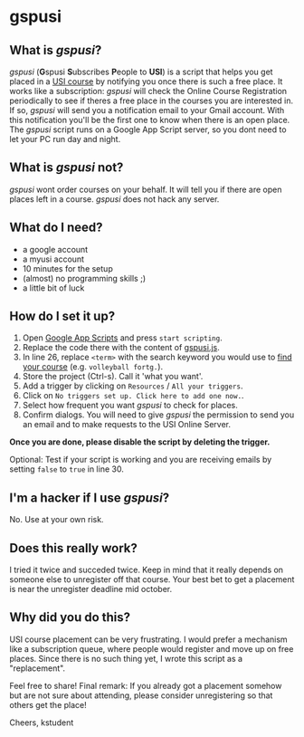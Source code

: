 # gspusi

## What is *gspusi*?

*gspusi* (**G**spusi **S**ubscribes **P**eople to **USI**) is a script that helps you get placed in a [USI course](https://sportinstitut.uni-graz.at/de/usi-kurssuche) by notifying you once there is such a free place. It works like a subscription: *gspusi* will check the Online Course Registration periodically to see if theres a free place in the courses you are interested in. If so, *gspusi* will send you a notification email to your Gmail account. With this notification you'll be the first one to know when there is an open place. The *gspusi* script runs on a Google App Script server, so you dont need to let your PC run day and night.

## What is *gspusi* not? 

*gspusi* wont order courses on your behalf. It will tell you if there are open places left in a course. *gspusi* does not hack any server.

## What do I need?

- a google account
- a myusi account
- 10 minutes for the setup
- (almost) no programming skills ;)
- a little bit of luck

## How do I set it up?

1. Open [Google App Scripts](https://www.google.com/script/start) and press `start scripting`.
2. Replace the code there with the content of [gspusi.js](https://raw.githubusercontent.com/kstudent/gspusi/master/gspusi.js).
3. In line 26, replace `<term>` with the search keyword you would use to [find your course](https://usionline.uni-graz.at/usiweb/myusi.kurse?suche_in=go&sem_id_in=2016W&sp_id_in=&kursbez_in=volleyball+fortg.&kursleiter_in=&kursnr_in=&wt_in=&uhrzeit_von_in=&uhrzeit_bis_in=&suche_kursstaette_id_in=)  (e.g. `volleyball fortg.`).
4. Store the project (Ctrl-s). Call it 'what you want'.
5. Add a trigger by clicking on `Resources` / `All your triggers`. 
6. Click on `No triggers set up. Click here to add one now.`.
7. Select how frequent you want *gspusi* to check for places.
8. Confirm dialogs. You will need to give *gspusi* the permission to send you an email and to make requests to the USI Online Server.

**Once you are done, please disable the script by deleting the trigger.**

Optional: Test if your script is working and you are receiving emails by setting `false` to `true` in line 30.  

## I'm a hacker if I use *gspusi*?

No. Use at your own risk.

## Does this really work?

I tried it twice and succeded twice. Keep in mind that it really depends on someone else to unregister off that course. Your best bet to get a placement is near the unregister deadline mid october.

## Why did you do this?

USI course placement can be very frustrating. I would prefer a mechanism like a subscription queue, where people would register and move up on free places. Since there is no such thing yet, I wrote this script as a "replacement". 

Feel free to share! Final remark: If you already got a placement somehow but are not sure about attending, please consider unregistering so that others get the place! 

Cheers, kstudent
